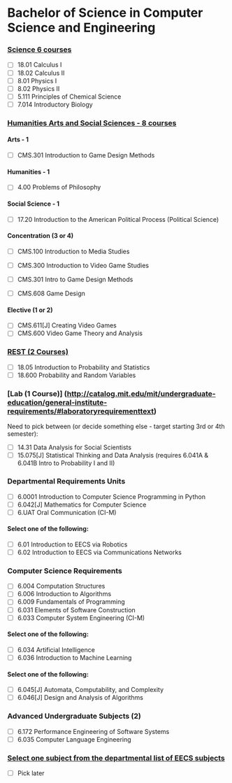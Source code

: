 # Bachelor of Science in Computer Science and Engineering

### [Science 6 courses](http://catalog.mit.edu/mit/undergraduate-education/general-institute-requirements/#sciencerequirementtext)
- [ ] 18.01 Calculus I
- [ ] 18.02 Calculus II
- [ ] 8.01 Physics I
- [ ] 8.02 Physics II
- [ ] 5.111 Principles of Chemical Science
- [ ] 7.014 Introductory Biology

### [Humanities Arts and Social Sciences - 8 courses](http://catalog.mit.edu/mit/undergraduate-education/general-institute-requirements/#hassrequirementtext)
#### Arts - 1
- [ ] CMS.301 Introduction to Game Design Methods

#### Humanities - 1
- [ ] 4.00 Problems of Philosophy

#### Social Science - 1
- [ ] 17.20 Introduction to the American Political Process (Political Science)

#### Concentration (3 or 4)
- [ ] CMS.100 Introduction to Media Studies
- [ ] CMS.300 Introduction to Video Game Studies
- [ ] CMS.301 Intro to Game Design Methods
- [ ] CMS.608 Game Design


#### Elective (1 or 2)
- [ ] CMS.611[J] Creating Video Games
- [ ] CMS.600 Video Game Theory and Analysis

### [REST (2 Courses)](http://catalog.mit.edu/mit/undergraduate-education/general-institute-requirements/#restrequirementtext)
- [ ] 18.05 Introduction to Probability and Statistics
- [ ] 18.600 Probability and Random Variables

### [Lab (1 Course)] (http://catalog.mit.edu/mit/undergraduate-education/general-institute-requirements/#laboratoryrequirementtext)
Need to pick between (or decide something else - target starting 3rd or 4th semester):
- [ ] 14.31 Data Analysis for Social Scientists
- [ ] 15.075[J]	Statistical Thinking and Data Analysis (requires 6.041A & 6.041B Intro to Probability I and II)

### Departmental Requirements	Units

- [ ] 6.0001	Introduction to Computer Science Programming in Python
- [ ] 6.042[J]	Mathematics for Computer Science
- [ ] 6.UAT	Oral Communication (CI-M)

#### Select one of the following:
  - [ ] 6.01 Introduction to EECS via Robotics	
  - [ ] 6.02 Introduction to EECS via Communications Networks	

### Computer Science Requirements	

- [ ] 6.004	Computation Structures
- [ ] 6.006	Introduction to Algorithms
- [ ] 6.009	Fundamentals of Programming
- [ ] 6.031	Elements of Software Construction
- [ ] 6.033	Computer System Engineering (CI-M)

#### Select one of the following:
  - [ ] 6.034	Artificial Intelligence
  - [ ] 6.036	Introduction to Machine Learning
  
#### Select one of the following:
  - [ ] 6.045[J]	Automata, Computability, and Complexity
  - [ ] 6.046[J]	Design and Analysis of Algorithms
  
### Advanced Undergraduate Subjects (2)
- [ ] 6.172 Performance Engineering of Software Systems
- [ ] 6.035 Computer Language Engineering

### [Select one subject from the departmental list of EECS subjects](https://www.eecs.mit.edu/docs/ug/Checklist_2017.pdf)
- [ ] Pick later
